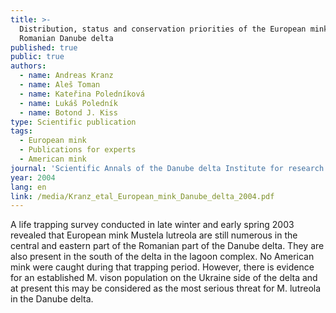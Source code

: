 ```yaml
---
title: >-
  Distribution, status and conservation priorities of the European mink in the
  Romanian Danube delta
published: true
public: true
authors:
  - name: Andreas Kranz
  - name: Aleš Toman
  - name: Kateřina Poledníková
  - name: Lukáš Poledník
  - name: Botond J. Kiss
type: Scientific publication
tags:
  - European mink
  - Publications for experts
  - American mink
journal: 'Scientific Annals of the Danube delta Institute for research and development '
year: 2004
lang: en
link: /media/Kranz_etal_European_mink_Danube_delta_2004.pdf
---
```

A life trapping survey conducted in late winter and early spring 2003 revealed that European mink Mustela lutreola are still numerous in the central and eastern part of the Romanian part of the Danube delta. They are also present in the south of the delta in the lagoon complex. No American mink were caught during that trapping period. However, there is evidence for an established M. vison population on the Ukraine side of the delta and at present this may be considered as the most serious threat for M. lutreola in the Danube delta.
